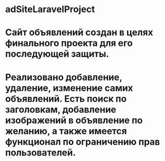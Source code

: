 # adSiteLaravelProject
# Сайт объявлений создан в целях финального проекта для его последующей защиты.
# Реализовано добавление, удаление, изменение самих объявлений. Есть поиск по заголовкам, добавление изображений в объявление по желанию, а также имеется функционал по ограничению прав пользователей.
